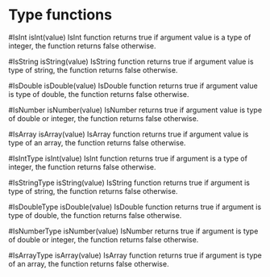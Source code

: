 # Type functions

#IsInt
isInt(value)
IsInt function returns true if argument value is a type of integer, the function returns false otherwise.

#IsString
isString(value)
IsString function returns true if argument value is type of string, the function returns false otherwise.

#IsDouble
isDouble(value)
IsDouble function returns true if argument value is type of double, the function returns false otherwise.

#IsNumber
isNumber(value)
IsNumber returns true if argument value is type of double or integer, the function returns false otherwise.

#IsArray
isArray(value)
IsArray function returns true if argument value is type of an array, the function returns false otherwise.

#IsIntType
isInt(value)
IsInt function returns true if argument is a type of integer, the function returns false otherwise.

#IsStringType
isString(value)
IsString function returns true if argument is type of string, the function returns false otherwise.

#IsDoubleType
isDouble(value)
IsDouble function returns true if argument is type of double, the function returns false otherwise.

#IsNumberType
isNumber(value)
IsNumber returns true if argument is type of double or integer, the function returns false otherwise.

#IsArrayType
isArray(value)
IsArray function returns true if argument is type of an array, the function returns false otherwise.
